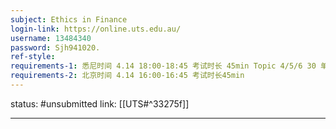 ```yaml
---
subject: Ethics in Finance
login-link: https://online.uts.edu.au/
username: 13484340
password: Sjh941020.
ref-style: 
requirements-1: 悉尼时间 4.14 18:00-18:45 考试时长 45min Topic 4/5/6 30 单选 + 3 简答 填写答案后无法返回 写手登录完成并提交
requirements-2: 北京时间 4.14 16:00-16:45 考试时长45min
---
```

status: #unsubmitted 
link: [[UTS#^33275f]]

---

